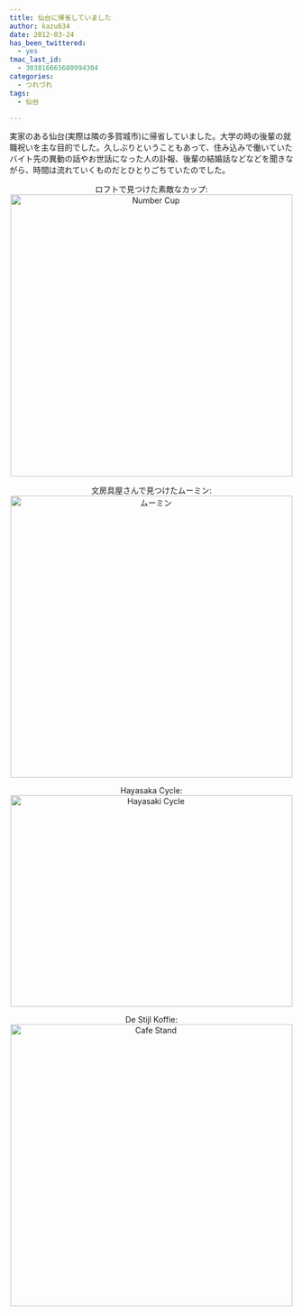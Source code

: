 ```yaml
---
title: 仙台に帰省していました
author: kazu634
date: 2012-03-24
has_been_twittered:
  - yes
tmac_last_id:
  - 303816665680994304
categories:
  - つれづれ
tags:
  - 仙台

---
```

実家のある仙台(実際は隣の多賀城市)に帰省していました。大学の時の後輩の就職祝いを主な目的でした。久しぶりということもあって、住み込みで働いていたバイト先の異動の話やお世話になった人の訃報、後輩の結婚話などなどを聞きながら、時間は流れていくものだとひとりごちていたのでした。

<p style="text-align: center;">
  ロフトで見つけた素敵なカップ:<br /> <a href="http://www.flickr.com/photos/42332031@N02/6849447160/" onclick="__gaTracker('send', 'event', 'outbound-article', 'http://www.flickr.com/photos/42332031@N02/6849447160/', '');" title="Number Cup by kazu634, on Flickr"><img class="aligncenter" src="http://farm8.staticflickr.com/7133/6849447160_64380b8bf7.jpg" alt="Number Cup" width="500" height="500" /></a>
</p>

<p style="text-align: center;">
  文房具屋さんで見つけたムーミン:<br /> <a href="http://www.flickr.com/photos/42332031@N02/6849451864/" onclick="__gaTracker('send', 'event', 'outbound-article', 'http://www.flickr.com/photos/42332031@N02/6849451864/', '');" title="ムーミン by kazu634, on Flickr"><img class="aligncenter" src="http://farm8.staticflickr.com/7245/6849451864_9b858e1b54.jpg" alt="ムーミン" width="500" height="500" /></a>
</p>

<p style="text-align: center;">
  Hayasaka Cycle:<br /> <a href="http://www.flickr.com/photos/42332031@N02/6995752681/" onclick="__gaTracker('send', 'event', 'outbound-article', 'http://www.flickr.com/photos/42332031@N02/6995752681/', '');" title="Hayasaki Cycle by kazu634, on Flickr"><img class="aligncenter" src="http://farm7.staticflickr.com/6231/6995752681_e14f350448.jpg" alt="Hayasaki Cycle" width="500" height="375" /></a>
</p>

<p style="text-align: center;">
  De Stijl Koffie:<br /> <a href="http://www.flickr.com/photos/42332031@N02/6849731910/" onclick="__gaTracker('send', 'event', 'outbound-article', 'http://www.flickr.com/photos/42332031@N02/6849731910/', '');" title="Cafe Stand by kazu634, on Flickr"><img class="aligncenter" src="http://farm7.staticflickr.com/6101/6849731910_f5571b9de1.jpg" alt="Cafe Stand" width="500" height="500" /></a>
</p>
